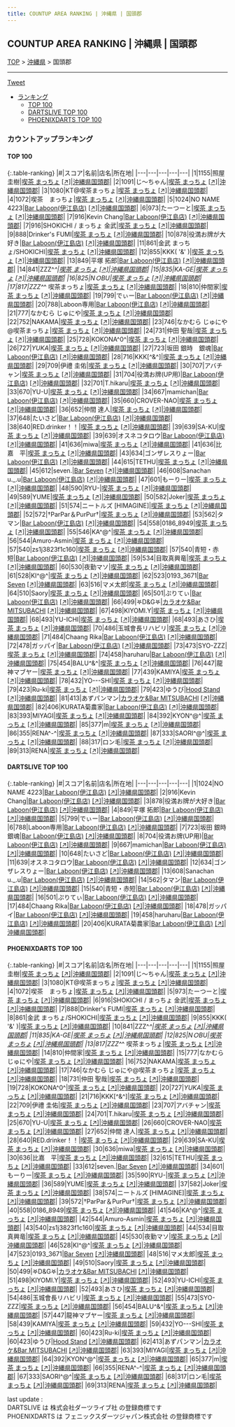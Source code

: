 ```yaml
---
title: COUNTUP AREA RANKING | 沖縄県 | 国頭郡
---
```

## COUNTUP AREA RANKING | 沖縄県 | 国頭郡

[TOP](/darts/rank/) > [沖縄県](/darts/rank/沖縄県/) > 国頭郡

___

<a href="https://twitter.com/share?ref_src=twsrc%5Etfw" data-text="COUNTUP AREA RANKING | 沖縄県国頭郡" class="twitter-share-button" data-hashtags="DARTSLIVE,PHOENIXDARTS,darts,ダーツ" data-show-count="false">Tweet</a>

* [ランキング](#カウントアップランキング)
    * [TOP 100](#top-100)
    * [DARTSLIVE TOP 100](#dartslive-top-100)
    * [PHOENIXDARTS TOP 100](#phoenixdarts-top-100)

### カウントアップランキング

#### TOP 100



{:.table-ranking}
|#|スコア|名前|店名|所在地|
|---|---|---|---|---|
|1|1155|<span class="rank-name-pd">照屋 圭樹</span>|<a href="/darts/rank/shops/43123.html">喫茶 まっちょ</a> <a href="https://vs.phoenixdarts.com/jp/shop/shopDetailInfo/s_43123?s_seq=43123">[↗]</a>|<a href="/darts/rank/沖縄県/国頭郡">沖縄県国頭郡</a>|
|2|1091|<span class="rank-name-pd">じ～ちゃん</span>|<a href="/darts/rank/shops/43123.html">喫茶 まっちょ</a> <a href="https://vs.phoenixdarts.com/jp/shop/shopDetailInfo/s_43123?s_seq=43123">[↗]</a>|<a href="/darts/rank/沖縄県/国頭郡">沖縄県国頭郡</a>|
|3|1080|<span class="rank-name-pd">KT@喫茶まっちょ</span>|<a href="/darts/rank/shops/43123.html">喫茶 まっちょ</a> <a href="https://vs.phoenixdarts.com/jp/shop/shopDetailInfo/s_43123?s_seq=43123">[↗]</a>|<a href="/darts/rank/沖縄県/国頭郡">沖縄県国頭郡</a>|
|4|1072|<span class="rank-name-pd">喫茶　まっちょ</span>|<a href="/darts/rank/shops/43123.html">喫茶 まっちょ</a> <a href="https://vs.phoenixdarts.com/jp/shop/shopDetailInfo/s_43123?s_seq=43123">[↗]</a>|<a href="/darts/rank/沖縄県/国頭郡">沖縄県国頭郡</a>|
|5|1024|<span class="rank-name-dl">NO NAME 4223</span>|<a href="/darts/rank/shops/0cb0af0d862d5e19fec1ae84bb28bd87.html">Bar Laboon(伊江島店)</a> <a href="https://search.dartslive.com/jp/shop/0cb0af0d862d5e19fec1ae84bb28bd87">[↗]</a>|<a href="/darts/rank/沖縄県/国頭郡">沖縄県国頭郡</a>|
|6|973|<span class="rank-name-pd">たーつーと</span>|<a href="/darts/rank/shops/43123.html">喫茶 まっちょ</a> <a href="https://vs.phoenixdarts.com/jp/shop/shopDetailInfo/s_43123?s_seq=43123">[↗]</a>|<a href="/darts/rank/沖縄県/国頭郡">沖縄県国頭郡</a>|
|7|916|<span class="rank-name-dl">Kevin Chang</span>|<a href="/darts/rank/shops/0cb0af0d862d5e19fec1ae84bb28bd87.html">Bar Laboon(伊江島店)</a> <a href="https://search.dartslive.com/jp/shop/0cb0af0d862d5e19fec1ae84bb28bd87">[↗]</a>|<a href="/darts/rank/沖縄県/国頭郡">沖縄県国頭郡</a>|
|7|916|<span class="rank-name-pd">SHOKICHI / まっちょ 金武</span>|<a href="/darts/rank/shops/43123.html">喫茶 まっちょ</a> <a href="https://vs.phoenixdarts.com/jp/shop/shopDetailInfo/s_43123?s_seq=43123">[↗]</a>|<a href="/darts/rank/沖縄県/国頭郡">沖縄県国頭郡</a>|
|9|888|<span class="rank-name-pd">Drinker&#x27;s FUMI</span>|<a href="/darts/rank/shops/43123.html">喫茶 まっちょ</a> <a href="https://vs.phoenixdarts.com/jp/shop/shopDetailInfo/s_43123?s_seq=43123">[↗]</a>|<a href="/darts/rank/沖縄県/国頭郡">沖縄県国頭郡</a>|
|10|878|<span class="rank-name-dl">役満お牌が大好き</span>|<a href="/darts/rank/shops/0cb0af0d862d5e19fec1ae84bb28bd87.html">Bar Laboon(伊江島店)</a> <a href="https://search.dartslive.com/jp/shop/0cb0af0d862d5e19fec1ae84bb28bd87">[↗]</a>|<a href="/darts/rank/沖縄県/国頭郡">沖縄県国頭郡</a>|
|11|861|<span class="rank-name-pd">金武  まっちょ/SHOKICHI</span>|<a href="/darts/rank/shops/43123.html">喫茶 まっちょ</a> <a href="https://vs.phoenixdarts.com/jp/shop/shopDetailInfo/s_43123?s_seq=43123">[↗]</a>|<a href="/darts/rank/沖縄県/国頭郡">沖縄県国頭郡</a>|
|12|855|<span class="rank-name-pd">KKK( &#x27;&amp;&#x27; )</span>|<a href="/darts/rank/shops/43123.html">喫茶 まっちょ</a> <a href="https://vs.phoenixdarts.com/jp/shop/shopDetailInfo/s_43123?s_seq=43123">[↗]</a>|<a href="/darts/rank/沖縄県/国頭郡">沖縄県国頭郡</a>|
|13|849|<span class="rank-name-dl">平塚 拓郎</span>|<a href="/darts/rank/shops/0cb0af0d862d5e19fec1ae84bb28bd87.html">Bar Laboon(伊江島店)</a> <a href="https://search.dartslive.com/jp/shop/0cb0af0d862d5e19fec1ae84bb28bd87">[↗]</a>|<a href="/darts/rank/沖縄県/国頭郡">沖縄県国頭郡</a>|
|14|841|<span class="rank-name-pd">ZZZ^_^</span>|<a href="/darts/rank/shops/43123.html">喫茶 まっちょ</a> <a href="https://vs.phoenixdarts.com/jp/shop/shopDetailInfo/s_43123?s_seq=43123">[↗]</a>|<a href="/darts/rank/沖縄県/国頭郡">沖縄県国頭郡</a>|
|15|835|<span class="rank-name-pd">KA-GE</span>|<a href="/darts/rank/shops/43123.html">喫茶 まっちょ</a> <a href="https://vs.phoenixdarts.com/jp/shop/shopDetailInfo/s_43123?s_seq=43123">[↗]</a>|<a href="/darts/rank/沖縄県/国頭郡">沖縄県国頭郡</a>|
|16|825|<span class="rank-name-pd">NＯBU</span>|<a href="/darts/rank/shops/43123.html">喫茶 まっちょ</a> <a href="https://vs.phoenixdarts.com/jp/shop/shopDetailInfo/s_43123?s_seq=43123">[↗]</a>|<a href="/darts/rank/沖縄県/国頭郡">沖縄県国頭郡</a>|
|17|817|<span class="rank-name-pd">ZZZ^_^ 喫茶まっちょ</span>|<a href="/darts/rank/shops/43123.html">喫茶 まっちょ</a> <a href="https://vs.phoenixdarts.com/jp/shop/shopDetailInfo/s_43123?s_seq=43123">[↗]</a>|<a href="/darts/rank/沖縄県/国頭郡">沖縄県国頭郡</a>|
|18|810|<span class="rank-name-pd">仲間家</span>|<a href="/darts/rank/shops/43123.html">喫茶 まっちょ</a> <a href="https://vs.phoenixdarts.com/jp/shop/shopDetailInfo/s_43123?s_seq=43123">[↗]</a>|<a href="/darts/rank/沖縄県/国頭郡">沖縄県国頭郡</a>|
|19|799|<span class="rank-name-dl">でぃー</span>|<a href="/darts/rank/shops/0cb0af0d862d5e19fec1ae84bb28bd87.html">Bar Laboon(伊江島店)</a> <a href="https://search.dartslive.com/jp/shop/0cb0af0d862d5e19fec1ae84bb28bd87">[↗]</a>|<a href="/darts/rank/沖縄県/国頭郡">沖縄県国頭郡</a>|
|20|788|<span class="rank-name-dl">Laboon専用</span>|<a href="/darts/rank/shops/0cb0af0d862d5e19fec1ae84bb28bd87.html">Bar Laboon(伊江島店)</a> <a href="https://search.dartslive.com/jp/shop/0cb0af0d862d5e19fec1ae84bb28bd87">[↗]</a>|<a href="/darts/rank/沖縄県/国頭郡">沖縄県国頭郡</a>|
|21|777|<span class="rank-name-pd">なかむら じゅにや</span>|<a href="/darts/rank/shops/43123.html">喫茶 まっちょ</a> <a href="https://vs.phoenixdarts.com/jp/shop/shopDetailInfo/s_43123?s_seq=43123">[↗]</a>|<a href="/darts/rank/沖縄県/国頭郡">沖縄県国頭郡</a>|
|22|752|<span class="rank-name-pd">NAKAMA</span>|<a href="/darts/rank/shops/43123.html">喫茶 まっちょ</a> <a href="https://vs.phoenixdarts.com/jp/shop/shopDetailInfo/s_43123?s_seq=43123">[↗]</a>|<a href="/darts/rank/沖縄県/国頭郡">沖縄県国頭郡</a>|
|23|746|<span class="rank-name-pd">なかむら じゅにや@喫茶まっちょ</span>|<a href="/darts/rank/shops/43123.html">喫茶 まっちょ</a> <a href="https://vs.phoenixdarts.com/jp/shop/shopDetailInfo/s_43123?s_seq=43123">[↗]</a>|<a href="/darts/rank/沖縄県/国頭郡">沖縄県国頭郡</a>|
|24|731|<span class="rank-name-pd">仲田 聖哉</span>|<a href="/darts/rank/shops/43123.html">喫茶 まっちょ</a> <a href="https://vs.phoenixdarts.com/jp/shop/shopDetailInfo/s_43123?s_seq=43123">[↗]</a>|<a href="/darts/rank/沖縄県/国頭郡">沖縄県国頭郡</a>|
|25|728|<span class="rank-name-pd">KOKONA^0^</span>|<a href="/darts/rank/shops/43123.html">喫茶 まっちょ</a> <a href="https://vs.phoenixdarts.com/jp/shop/shopDetailInfo/s_43123?s_seq=43123">[↗]</a>|<a href="/darts/rank/沖縄県/国頭郡">沖縄県国頭郡</a>|
|26|727|<span class="rank-name-pd">*YUKA*</span>|<a href="/darts/rank/shops/43123.html">喫茶 まっちょ</a> <a href="https://vs.phoenixdarts.com/jp/shop/shopDetailInfo/s_43123?s_seq=43123">[↗]</a>|<a href="/darts/rank/沖縄県/国頭郡">沖縄県国頭郡</a>|
|27|723|<span class="rank-name-dl">坂田 銀時　銀魂</span>|<a href="/darts/rank/shops/0cb0af0d862d5e19fec1ae84bb28bd87.html">Bar Laboon(伊江島店)</a> <a href="https://search.dartslive.com/jp/shop/0cb0af0d862d5e19fec1ae84bb28bd87">[↗]</a>|<a href="/darts/rank/沖縄県/国頭郡">沖縄県国頭郡</a>|
|28|716|<span class="rank-name-pd">KKK[^&amp;^]</span>|<a href="/darts/rank/shops/43123.html">喫茶 まっちょ</a> <a href="https://vs.phoenixdarts.com/jp/shop/shopDetailInfo/s_43123?s_seq=43123">[↗]</a>|<a href="/darts/rank/沖縄県/国頭郡">沖縄県国頭郡</a>|
|29|709|<span class="rank-name-pd">伊禮 圭佑</span>|<a href="/darts/rank/shops/43123.html">喫茶 まっちょ</a> <a href="https://vs.phoenixdarts.com/jp/shop/shopDetailInfo/s_43123?s_seq=43123">[↗]</a>|<a href="/darts/rank/沖縄県/国頭郡">沖縄県国頭郡</a>|
|30|707|<span class="rank-name-pd">アバチャン</span>|<a href="/darts/rank/shops/43123.html">喫茶 まっちょ</a> <a href="https://vs.phoenixdarts.com/jp/shop/shopDetailInfo/s_43123?s_seq=43123">[↗]</a>|<a href="/darts/rank/沖縄県/国頭郡">沖縄県国頭郡</a>|
|31|704|<span class="rank-name-dl">役満お牌(UP用)</span>|<a href="/darts/rank/shops/0cb0af0d862d5e19fec1ae84bb28bd87.html">Bar Laboon(伊江島店)</a> <a href="https://search.dartslive.com/jp/shop/0cb0af0d862d5e19fec1ae84bb28bd87">[↗]</a>|<a href="/darts/rank/沖縄県/国頭郡">沖縄県国頭郡</a>|
|32|701|<span class="rank-name-pd">T.hikaru</span>|<a href="/darts/rank/shops/43123.html">喫茶 まっちょ</a> <a href="https://vs.phoenixdarts.com/jp/shop/shopDetailInfo/s_43123?s_seq=43123">[↗]</a>|<a href="/darts/rank/沖縄県/国頭郡">沖縄県国頭郡</a>|
|33|670|<span class="rank-name-pd">YU-U</span>|<a href="/darts/rank/shops/43123.html">喫茶 まっちょ</a> <a href="https://vs.phoenixdarts.com/jp/shop/shopDetailInfo/s_43123?s_seq=43123">[↗]</a>|<a href="/darts/rank/沖縄県/国頭郡">沖縄県国頭郡</a>|
|34|667|<span class="rank-name-dl">mamichan</span>|<a href="/darts/rank/shops/0cb0af0d862d5e19fec1ae84bb28bd87.html">Bar Laboon(伊江島店)</a> <a href="https://search.dartslive.com/jp/shop/0cb0af0d862d5e19fec1ae84bb28bd87">[↗]</a>|<a href="/darts/rank/沖縄県/国頭郡">沖縄県国頭郡</a>|
|35|660|<span class="rank-name-pd">CROVER-NAO</span>|<a href="/darts/rank/shops/43123.html">喫茶 まっちょ</a> <a href="https://vs.phoenixdarts.com/jp/shop/shopDetailInfo/s_43123?s_seq=43123">[↗]</a>|<a href="/darts/rank/沖縄県/国頭郡">沖縄県国頭郡</a>|
|36|652|<span class="rank-name-pd">仲間 達人</span>|<a href="/darts/rank/shops/43123.html">喫茶 まっちょ</a> <a href="https://vs.phoenixdarts.com/jp/shop/shopDetailInfo/s_43123?s_seq=43123">[↗]</a>|<a href="/darts/rank/沖縄県/国頭郡">沖縄県国頭郡</a>|
|37|648|<span class="rank-name-dl">たいさど</span>|<a href="/darts/rank/shops/0cb0af0d862d5e19fec1ae84bb28bd87.html">Bar Laboon(伊江島店)</a> <a href="https://search.dartslive.com/jp/shop/0cb0af0d862d5e19fec1ae84bb28bd87">[↗]</a>|<a href="/darts/rank/沖縄県/国頭郡">沖縄県国頭郡</a>|
|38|640|<span class="rank-name-pd">RED.drinker！！</span>|<a href="/darts/rank/shops/43123.html">喫茶 まっちょ</a> <a href="https://vs.phoenixdarts.com/jp/shop/shopDetailInfo/s_43123?s_seq=43123">[↗]</a>|<a href="/darts/rank/沖縄県/国頭郡">沖縄県国頭郡</a>|
|39|639|<span class="rank-name-pd">SA-KU</span>|<a href="/darts/rank/shops/43123.html">喫茶 まっちょ</a> <a href="https://vs.phoenixdarts.com/jp/shop/shopDetailInfo/s_43123?s_seq=43123">[↗]</a>|<a href="/darts/rank/沖縄県/国頭郡">沖縄県国頭郡</a>|
|39|639|<span class="rank-name-dl">オスネコタロウ</span>|<a href="/darts/rank/shops/0cb0af0d862d5e19fec1ae84bb28bd87.html">Bar Laboon(伊江島店)</a> <a href="https://search.dartslive.com/jp/shop/0cb0af0d862d5e19fec1ae84bb28bd87">[↗]</a>|<a href="/darts/rank/沖縄県/国頭郡">沖縄県国頭郡</a>|
|41|636|<span class="rank-name-pd">miwa</span>|<a href="/darts/rank/shops/43123.html">喫茶 まっちょ</a> <a href="https://vs.phoenixdarts.com/jp/shop/shopDetailInfo/s_43123?s_seq=43123">[↗]</a>|<a href="/darts/rank/沖縄県/国頭郡">沖縄県国頭郡</a>|
|41|636|<span class="rank-name-pd">比嘉　平</span>|<a href="/darts/rank/shops/43123.html">喫茶 まっちょ</a> <a href="https://vs.phoenixdarts.com/jp/shop/shopDetailInfo/s_43123?s_seq=43123">[↗]</a>|<a href="/darts/rank/沖縄県/国頭郡">沖縄県国頭郡</a>|
|43|634|<span class="rank-name-dl">ゴンザレスりょー</span>|<a href="/darts/rank/shops/0cb0af0d862d5e19fec1ae84bb28bd87.html">Bar Laboon(伊江島店)</a> <a href="https://search.dartslive.com/jp/shop/0cb0af0d862d5e19fec1ae84bb28bd87">[↗]</a>|<a href="/darts/rank/沖縄県/国頭郡">沖縄県国頭郡</a>|
|44|615|<span class="rank-name-pd">TETHU</span>|<a href="/darts/rank/shops/43123.html">喫茶 まっちょ</a> <a href="https://vs.phoenixdarts.com/jp/shop/shopDetailInfo/s_43123?s_seq=43123">[↗]</a>|<a href="/darts/rank/沖縄県/国頭郡">沖縄県国頭郡</a>|
|45|612|<span class="rank-name-pd">seven.</span>|<a href="/darts/rank/shops/87096.html">Bar Seven</a> <a href="https://vs.phoenixdarts.com/jp/shop/shopDetailInfo/s_87096?s_seq=87096">[↗]</a>|<a href="/darts/rank/沖縄県/国頭郡">沖縄県国頭郡</a>|
|46|608|<span class="rank-name-dl">Sanachan u._.u</span>|<a href="/darts/rank/shops/0cb0af0d862d5e19fec1ae84bb28bd87.html">Bar Laboon(伊江島店)</a> <a href="https://search.dartslive.com/jp/shop/0cb0af0d862d5e19fec1ae84bb28bd87">[↗]</a>|<a href="/darts/rank/沖縄県/国頭郡">沖縄県国頭郡</a>|
|47|601|<span class="rank-name-pd">もーりー</span>|<a href="/darts/rank/shops/43123.html">喫茶 まっちょ</a> <a href="https://vs.phoenixdarts.com/jp/shop/shopDetailInfo/s_43123?s_seq=43123">[↗]</a>|<a href="/darts/rank/沖縄県/国頭郡">沖縄県国頭郡</a>|
|48|590|<span class="rank-name-pd">RYU-</span>|<a href="/darts/rank/shops/43123.html">喫茶 まっちょ</a> <a href="https://vs.phoenixdarts.com/jp/shop/shopDetailInfo/s_43123?s_seq=43123">[↗]</a>|<a href="/darts/rank/沖縄県/国頭郡">沖縄県国頭郡</a>|
|49|589|<span class="rank-name-pd">YUME</span>|<a href="/darts/rank/shops/43123.html">喫茶 まっちょ</a> <a href="https://vs.phoenixdarts.com/jp/shop/shopDetailInfo/s_43123?s_seq=43123">[↗]</a>|<a href="/darts/rank/沖縄県/国頭郡">沖縄県国頭郡</a>|
|50|582|<span class="rank-name-pd">Joker</span>|<a href="/darts/rank/shops/43123.html">喫茶 まっちょ</a> <a href="https://vs.phoenixdarts.com/jp/shop/shopDetailInfo/s_43123?s_seq=43123">[↗]</a>|<a href="/darts/rank/沖縄県/国頭郡">沖縄県国頭郡</a>|
|51|574|<span class="rank-name-pd">ニートルズ [HIMAGINE]</span>|<a href="/darts/rank/shops/43123.html">喫茶 まっちょ</a> <a href="https://vs.phoenixdarts.com/jp/shop/shopDetailInfo/s_43123?s_seq=43123">[↗]</a>|<a href="/darts/rank/沖縄県/国頭郡">沖縄県国頭郡</a>|
|52|572|<span class="rank-name-pd">†ParPar＆PurPur†</span>|<a href="/darts/rank/shops/43123.html">喫茶 まっちょ</a> <a href="https://vs.phoenixdarts.com/jp/shop/shopDetailInfo/s_43123?s_seq=43123">[↗]</a>|<a href="/darts/rank/沖縄県/国頭郡">沖縄県国頭郡</a>|
|53|562|<span class="rank-name-dl">タマン</span>|<a href="/darts/rank/shops/0cb0af0d862d5e19fec1ae84bb28bd87.html">Bar Laboon(伊江島店)</a> <a href="https://search.dartslive.com/jp/shop/0cb0af0d862d5e19fec1ae84bb28bd87">[↗]</a>|<a href="/darts/rank/沖縄県/国頭郡">沖縄県国頭郡</a>|
|54|558|<span class="rank-name-pd">0186_8949</span>|<a href="/darts/rank/shops/43123.html">喫茶 まっちょ</a> <a href="https://vs.phoenixdarts.com/jp/shop/shopDetailInfo/s_43123?s_seq=43123">[↗]</a>|<a href="/darts/rank/沖縄県/国頭郡">沖縄県国頭郡</a>|
|55|546|<span class="rank-name-pd">KA^@^</span>|<a href="/darts/rank/shops/43123.html">喫茶 まっちょ</a> <a href="https://vs.phoenixdarts.com/jp/shop/shopDetailInfo/s_43123?s_seq=43123">[↗]</a>|<a href="/darts/rank/沖縄県/国頭郡">沖縄県国頭郡</a>|
|56|544|<span class="rank-name-pd">Amuro-Asmin</span>|<a href="/darts/rank/shops/43123.html">喫茶 まっちょ</a> <a href="https://vs.phoenixdarts.com/jp/shop/shopDetailInfo/s_43123?s_seq=43123">[↗]</a>|<a href="/darts/rank/沖縄県/国頭郡">沖縄県国頭郡</a>|
|57|540|<span class="rank-name-pd">zs1j3823f1c160</span>|<a href="/darts/rank/shops/43123.html">喫茶 まっちょ</a> <a href="https://vs.phoenixdarts.com/jp/shop/shopDetailInfo/s_43123?s_seq=43123">[↗]</a>|<a href="/darts/rank/沖縄県/国頭郡">沖縄県国頭郡</a>|
|57|540|<span class="rank-name-dl">青短・赤短</span>|<a href="/darts/rank/shops/0cb0af0d862d5e19fec1ae84bb28bd87.html">Bar Laboon(伊江島店)</a> <a href="https://search.dartslive.com/jp/shop/0cb0af0d862d5e19fec1ae84bb28bd87">[↗]</a>|<a href="/darts/rank/沖縄県/国頭郡">沖縄県国頭郡</a>|
|59|534|<span class="rank-name-pd">目取真興竜</span>|<a href="/darts/rank/shops/43123.html">喫茶 まっちょ</a> <a href="https://vs.phoenixdarts.com/jp/shop/shopDetailInfo/s_43123?s_seq=43123">[↗]</a>|<a href="/darts/rank/沖縄県/国頭郡">沖縄県国頭郡</a>|
|60|530|<span class="rank-name-pd">夜勤マソ</span>|<a href="/darts/rank/shops/43123.html">喫茶 まっちょ</a> <a href="https://vs.phoenixdarts.com/jp/shop/shopDetailInfo/s_43123?s_seq=43123">[↗]</a>|<a href="/darts/rank/沖縄県/国頭郡">沖縄県国頭郡</a>|
|61|528|<span class="rank-name-pd">KI^@^</span>|<a href="/darts/rank/shops/43123.html">喫茶 まっちょ</a> <a href="https://vs.phoenixdarts.com/jp/shop/shopDetailInfo/s_43123?s_seq=43123">[↗]</a>|<a href="/darts/rank/沖縄県/国頭郡">沖縄県国頭郡</a>|
|62|523|<span class="rank-name-pd">0193_3671</span>|<a href="/darts/rank/shops/87096.html">Bar Seven</a> <a href="https://vs.phoenixdarts.com/jp/shop/shopDetailInfo/s_87096?s_seq=87096">[↗]</a>|<a href="/darts/rank/沖縄県/国頭郡">沖縄県国頭郡</a>|
|63|516|<span class="rank-name-pd">マメ太郎</span>|<a href="/darts/rank/shops/43123.html">喫茶 まっちょ</a> <a href="https://vs.phoenixdarts.com/jp/shop/shopDetailInfo/s_43123?s_seq=43123">[↗]</a>|<a href="/darts/rank/沖縄県/国頭郡">沖縄県国頭郡</a>|
|64|510|<span class="rank-name-pd">Saory</span>|<a href="/darts/rank/shops/43123.html">喫茶 まっちょ</a> <a href="https://vs.phoenixdarts.com/jp/shop/shopDetailInfo/s_43123?s_seq=43123">[↗]</a>|<a href="/darts/rank/沖縄県/国頭郡">沖縄県国頭郡</a>|
|65|501|<span class="rank-name-dl">ぷりてぃ</span>|<a href="/darts/rank/shops/0cb0af0d862d5e19fec1ae84bb28bd87.html">Bar Laboon(伊江島店)</a> <a href="https://search.dartslive.com/jp/shop/0cb0af0d862d5e19fec1ae84bb28bd87">[↗]</a>|<a href="/darts/rank/沖縄県/国頭郡">沖縄県国頭郡</a>|
|66|499|<span class="rank-name-pd">‎𖤐D&amp;G‎𖤐</span>|<a href="/darts/rank/shops/87502.html">カラオケ&Bar MITSUBACHI</a> <a href="https://vs.phoenixdarts.com/jp/shop/shopDetailInfo/s_87502?s_seq=87502">[↗]</a>|<a href="/darts/rank/沖縄県/国頭郡">沖縄県国頭郡</a>|
|67|498|<span class="rank-name-pd">KIYOMI.Y</span>|<a href="/darts/rank/shops/43123.html">喫茶 まっちょ</a> <a href="https://vs.phoenixdarts.com/jp/shop/shopDetailInfo/s_43123?s_seq=43123">[↗]</a>|<a href="/darts/rank/沖縄県/国頭郡">沖縄県国頭郡</a>|
|68|493|<span class="rank-name-pd">YU-ICHI</span>|<a href="/darts/rank/shops/43123.html">喫茶 まっちょ</a> <a href="https://vs.phoenixdarts.com/jp/shop/shopDetailInfo/s_43123?s_seq=43123">[↗]</a>|<a href="/darts/rank/沖縄県/国頭郡">沖縄県国頭郡</a>|
|68|493|<span class="rank-name-pd">あさひ</span>|<a href="/darts/rank/shops/43123.html">喫茶 まっちょ</a> <a href="https://vs.phoenixdarts.com/jp/shop/shopDetailInfo/s_43123?s_seq=43123">[↗]</a>|<a href="/darts/rank/沖縄県/国頭郡">沖縄県国頭郡</a>|
|70|486|<span class="rank-name-pd">玉城會長リハビリ</span>|<a href="/darts/rank/shops/43123.html">喫茶 まっちょ</a> <a href="https://vs.phoenixdarts.com/jp/shop/shopDetailInfo/s_43123?s_seq=43123">[↗]</a>|<a href="/darts/rank/沖縄県/国頭郡">沖縄県国頭郡</a>|
|71|484|<span class="rank-name-dl">Chaang Rika</span>|<a href="/darts/rank/shops/0cb0af0d862d5e19fec1ae84bb28bd87.html">Bar Laboon(伊江島店)</a> <a href="https://search.dartslive.com/jp/shop/0cb0af0d862d5e19fec1ae84bb28bd87">[↗]</a>|<a href="/darts/rank/沖縄県/国頭郡">沖縄県国頭郡</a>|
|72|478|<span class="rank-name-dl">ガッパイ</span>|<a href="/darts/rank/shops/0cb0af0d862d5e19fec1ae84bb28bd87.html">Bar Laboon(伊江島店)</a> <a href="https://search.dartslive.com/jp/shop/0cb0af0d862d5e19fec1ae84bb28bd87">[↗]</a>|<a href="/darts/rank/沖縄県/国頭郡">沖縄県国頭郡</a>|
|73|473|<span class="rank-name-pd">SYO-ZZZ</span>|<a href="/darts/rank/shops/43123.html">喫茶 まっちょ</a> <a href="https://vs.phoenixdarts.com/jp/shop/shopDetailInfo/s_43123?s_seq=43123">[↗]</a>|<a href="/darts/rank/沖縄県/国頭郡">沖縄県国頭郡</a>|
|74|458|<span class="rank-name-dl">haruharu</span>|<a href="/darts/rank/shops/0cb0af0d862d5e19fec1ae84bb28bd87.html">Bar Laboon(伊江島店)</a> <a href="https://search.dartslive.com/jp/shop/0cb0af0d862d5e19fec1ae84bb28bd87">[↗]</a>|<a href="/darts/rank/沖縄県/国頭郡">沖縄県国頭郡</a>|
|75|454|<span class="rank-name-pd">BALU^&amp;^</span>|<a href="/darts/rank/shops/43123.html">喫茶 まっちょ</a> <a href="https://vs.phoenixdarts.com/jp/shop/shopDetailInfo/s_43123?s_seq=43123">[↗]</a>|<a href="/darts/rank/沖縄県/国頭郡">沖縄県国頭郡</a>|
|76|447|<span class="rank-name-pd">龍神マブヤー</span>|<a href="/darts/rank/shops/43123.html">喫茶 まっちょ</a> <a href="https://vs.phoenixdarts.com/jp/shop/shopDetailInfo/s_43123?s_seq=43123">[↗]</a>|<a href="/darts/rank/沖縄県/国頭郡">沖縄県国頭郡</a>|
|77|439|<span class="rank-name-pd">KAMIYA</span>|<a href="/darts/rank/shops/43123.html">喫茶 まっちょ</a> <a href="https://vs.phoenixdarts.com/jp/shop/shopDetailInfo/s_43123?s_seq=43123">[↗]</a>|<a href="/darts/rank/沖縄県/国頭郡">沖縄県国頭郡</a>|
|78|432|<span class="rank-name-pd">YO---SHI</span>|<a href="/darts/rank/shops/43123.html">喫茶 まっちょ</a> <a href="https://vs.phoenixdarts.com/jp/shop/shopDetailInfo/s_43123?s_seq=43123">[↗]</a>|<a href="/darts/rank/沖縄県/国頭郡">沖縄県国頭郡</a>|
|79|423|<span class="rank-name-pd">Ru-ki</span>|<a href="/darts/rank/shops/43123.html">喫茶 まっちょ</a> <a href="https://vs.phoenixdarts.com/jp/shop/shopDetailInfo/s_43123?s_seq=43123">[↗]</a>|<a href="/darts/rank/沖縄県/国頭郡">沖縄県国頭郡</a>|
|79|423|<span class="rank-name-pd">ゆうび</span>|<a href="/darts/rank/shops/89942.html">Hood Stand</a> <a href="https://vs.phoenixdarts.com/jp/shop/shopDetailInfo/s_89942?s_seq=89942">[↗]</a>|<a href="/darts/rank/沖縄県/国頭郡">沖縄県国頭郡</a>|
|81|413|<span class="rank-name-pd">あずパンマン</span>|<a href="/darts/rank/shops/87502.html">カラオケ&Bar MITSUBACHI</a> <a href="https://vs.phoenixdarts.com/jp/shop/shopDetailInfo/s_87502?s_seq=87502">[↗]</a>|<a href="/darts/rank/沖縄県/国頭郡">沖縄県国頭郡</a>|
|82|406|<span class="rank-name-dl">KURATA菊農家</span>|<a href="/darts/rank/shops/0cb0af0d862d5e19fec1ae84bb28bd87.html">Bar Laboon(伊江島店)</a> <a href="https://search.dartslive.com/jp/shop/0cb0af0d862d5e19fec1ae84bb28bd87">[↗]</a>|<a href="/darts/rank/沖縄県/国頭郡">沖縄県国頭郡</a>|
|83|393|<span class="rank-name-pd">MIYAGI</span>|<a href="/darts/rank/shops/43123.html">喫茶 まっちょ</a> <a href="https://vs.phoenixdarts.com/jp/shop/shopDetailInfo/s_43123?s_seq=43123">[↗]</a>|<a href="/darts/rank/沖縄県/国頭郡">沖縄県国頭郡</a>|
|84|392|<span class="rank-name-pd">KYON^@^</span>|<a href="/darts/rank/shops/43123.html">喫茶 まっちょ</a> <a href="https://vs.phoenixdarts.com/jp/shop/shopDetailInfo/s_43123?s_seq=43123">[↗]</a>|<a href="/darts/rank/沖縄県/国頭郡">沖縄県国頭郡</a>|
|85|377|<span class="rank-name-pd">m</span>|<a href="/darts/rank/shops/43123.html">喫茶 まっちょ</a> <a href="https://vs.phoenixdarts.com/jp/shop/shopDetailInfo/s_43123?s_seq=43123">[↗]</a>|<a href="/darts/rank/沖縄県/国頭郡">沖縄県国頭郡</a>|
|86|355|<span class="rank-name-pd">RENA^-^</span>|<a href="/darts/rank/shops/43123.html">喫茶 まっちょ</a> <a href="https://vs.phoenixdarts.com/jp/shop/shopDetailInfo/s_43123?s_seq=43123">[↗]</a>|<a href="/darts/rank/沖縄県/国頭郡">沖縄県国頭郡</a>|
|87|333|<span class="rank-name-pd">SAORI^@^</span>|<a href="/darts/rank/shops/43123.html">喫茶 まっちょ</a> <a href="https://vs.phoenixdarts.com/jp/shop/shopDetailInfo/s_43123?s_seq=43123">[↗]</a>|<a href="/darts/rank/沖縄県/国頭郡">沖縄県国頭郡</a>|
|88|317|<span class="rank-name-pd">ロン毛</span>|<a href="/darts/rank/shops/43123.html">喫茶 まっちょ</a> <a href="https://vs.phoenixdarts.com/jp/shop/shopDetailInfo/s_43123?s_seq=43123">[↗]</a>|<a href="/darts/rank/沖縄県/国頭郡">沖縄県国頭郡</a>|
|89|313|<span class="rank-name-pd">RENA</span>|<a href="/darts/rank/shops/43123.html">喫茶 まっちょ</a> <a href="https://vs.phoenixdarts.com/jp/shop/shopDetailInfo/s_43123?s_seq=43123">[↗]</a>|<a href="/darts/rank/沖縄県/国頭郡">沖縄県国頭郡</a>|


#### DARTSLIVE TOP 100



{:.table-ranking}
|#|スコア|名前|店名|所在地|
|---|---|---|---|---|
|1|1024|<span class="rank-name-dl">NO NAME 4223</span>|<a href="/darts/rank/shops/0cb0af0d862d5e19fec1ae84bb28bd87.html">Bar Laboon(伊江島店)</a> <a href="https://search.dartslive.com/jp/shop/0cb0af0d862d5e19fec1ae84bb28bd87">[↗]</a>|<a href="/darts/rank/沖縄県/国頭郡">沖縄県国頭郡</a>|
|2|916|<span class="rank-name-dl">Kevin Chang</span>|<a href="/darts/rank/shops/0cb0af0d862d5e19fec1ae84bb28bd87.html">Bar Laboon(伊江島店)</a> <a href="https://search.dartslive.com/jp/shop/0cb0af0d862d5e19fec1ae84bb28bd87">[↗]</a>|<a href="/darts/rank/沖縄県/国頭郡">沖縄県国頭郡</a>|
|3|878|<span class="rank-name-dl">役満お牌が大好き</span>|<a href="/darts/rank/shops/0cb0af0d862d5e19fec1ae84bb28bd87.html">Bar Laboon(伊江島店)</a> <a href="https://search.dartslive.com/jp/shop/0cb0af0d862d5e19fec1ae84bb28bd87">[↗]</a>|<a href="/darts/rank/沖縄県/国頭郡">沖縄県国頭郡</a>|
|4|849|<span class="rank-name-dl">平塚 拓郎</span>|<a href="/darts/rank/shops/0cb0af0d862d5e19fec1ae84bb28bd87.html">Bar Laboon(伊江島店)</a> <a href="https://search.dartslive.com/jp/shop/0cb0af0d862d5e19fec1ae84bb28bd87">[↗]</a>|<a href="/darts/rank/沖縄県/国頭郡">沖縄県国頭郡</a>|
|5|799|<span class="rank-name-dl">でぃー</span>|<a href="/darts/rank/shops/0cb0af0d862d5e19fec1ae84bb28bd87.html">Bar Laboon(伊江島店)</a> <a href="https://search.dartslive.com/jp/shop/0cb0af0d862d5e19fec1ae84bb28bd87">[↗]</a>|<a href="/darts/rank/沖縄県/国頭郡">沖縄県国頭郡</a>|
|6|788|<span class="rank-name-dl">Laboon専用</span>|<a href="/darts/rank/shops/0cb0af0d862d5e19fec1ae84bb28bd87.html">Bar Laboon(伊江島店)</a> <a href="https://search.dartslive.com/jp/shop/0cb0af0d862d5e19fec1ae84bb28bd87">[↗]</a>|<a href="/darts/rank/沖縄県/国頭郡">沖縄県国頭郡</a>|
|7|723|<span class="rank-name-dl">坂田 銀時　銀魂</span>|<a href="/darts/rank/shops/0cb0af0d862d5e19fec1ae84bb28bd87.html">Bar Laboon(伊江島店)</a> <a href="https://search.dartslive.com/jp/shop/0cb0af0d862d5e19fec1ae84bb28bd87">[↗]</a>|<a href="/darts/rank/沖縄県/国頭郡">沖縄県国頭郡</a>|
|8|704|<span class="rank-name-dl">役満お牌(UP用)</span>|<a href="/darts/rank/shops/0cb0af0d862d5e19fec1ae84bb28bd87.html">Bar Laboon(伊江島店)</a> <a href="https://search.dartslive.com/jp/shop/0cb0af0d862d5e19fec1ae84bb28bd87">[↗]</a>|<a href="/darts/rank/沖縄県/国頭郡">沖縄県国頭郡</a>|
|9|667|<span class="rank-name-dl">mamichan</span>|<a href="/darts/rank/shops/0cb0af0d862d5e19fec1ae84bb28bd87.html">Bar Laboon(伊江島店)</a> <a href="https://search.dartslive.com/jp/shop/0cb0af0d862d5e19fec1ae84bb28bd87">[↗]</a>|<a href="/darts/rank/沖縄県/国頭郡">沖縄県国頭郡</a>|
|10|648|<span class="rank-name-dl">たいさど</span>|<a href="/darts/rank/shops/0cb0af0d862d5e19fec1ae84bb28bd87.html">Bar Laboon(伊江島店)</a> <a href="https://search.dartslive.com/jp/shop/0cb0af0d862d5e19fec1ae84bb28bd87">[↗]</a>|<a href="/darts/rank/沖縄県/国頭郡">沖縄県国頭郡</a>|
|11|639|<span class="rank-name-dl">オスネコタロウ</span>|<a href="/darts/rank/shops/0cb0af0d862d5e19fec1ae84bb28bd87.html">Bar Laboon(伊江島店)</a> <a href="https://search.dartslive.com/jp/shop/0cb0af0d862d5e19fec1ae84bb28bd87">[↗]</a>|<a href="/darts/rank/沖縄県/国頭郡">沖縄県国頭郡</a>|
|12|634|<span class="rank-name-dl">ゴンザレスりょー</span>|<a href="/darts/rank/shops/0cb0af0d862d5e19fec1ae84bb28bd87.html">Bar Laboon(伊江島店)</a> <a href="https://search.dartslive.com/jp/shop/0cb0af0d862d5e19fec1ae84bb28bd87">[↗]</a>|<a href="/darts/rank/沖縄県/国頭郡">沖縄県国頭郡</a>|
|13|608|<span class="rank-name-dl">Sanachan u._.u</span>|<a href="/darts/rank/shops/0cb0af0d862d5e19fec1ae84bb28bd87.html">Bar Laboon(伊江島店)</a> <a href="https://search.dartslive.com/jp/shop/0cb0af0d862d5e19fec1ae84bb28bd87">[↗]</a>|<a href="/darts/rank/沖縄県/国頭郡">沖縄県国頭郡</a>|
|14|562|<span class="rank-name-dl">タマン</span>|<a href="/darts/rank/shops/0cb0af0d862d5e19fec1ae84bb28bd87.html">Bar Laboon(伊江島店)</a> <a href="https://search.dartslive.com/jp/shop/0cb0af0d862d5e19fec1ae84bb28bd87">[↗]</a>|<a href="/darts/rank/沖縄県/国頭郡">沖縄県国頭郡</a>|
|15|540|<span class="rank-name-dl">青短・赤短</span>|<a href="/darts/rank/shops/0cb0af0d862d5e19fec1ae84bb28bd87.html">Bar Laboon(伊江島店)</a> <a href="https://search.dartslive.com/jp/shop/0cb0af0d862d5e19fec1ae84bb28bd87">[↗]</a>|<a href="/darts/rank/沖縄県/国頭郡">沖縄県国頭郡</a>|
|16|501|<span class="rank-name-dl">ぷりてぃ</span>|<a href="/darts/rank/shops/0cb0af0d862d5e19fec1ae84bb28bd87.html">Bar Laboon(伊江島店)</a> <a href="https://search.dartslive.com/jp/shop/0cb0af0d862d5e19fec1ae84bb28bd87">[↗]</a>|<a href="/darts/rank/沖縄県/国頭郡">沖縄県国頭郡</a>|
|17|484|<span class="rank-name-dl">Chaang Rika</span>|<a href="/darts/rank/shops/0cb0af0d862d5e19fec1ae84bb28bd87.html">Bar Laboon(伊江島店)</a> <a href="https://search.dartslive.com/jp/shop/0cb0af0d862d5e19fec1ae84bb28bd87">[↗]</a>|<a href="/darts/rank/沖縄県/国頭郡">沖縄県国頭郡</a>|
|18|478|<span class="rank-name-dl">ガッパイ</span>|<a href="/darts/rank/shops/0cb0af0d862d5e19fec1ae84bb28bd87.html">Bar Laboon(伊江島店)</a> <a href="https://search.dartslive.com/jp/shop/0cb0af0d862d5e19fec1ae84bb28bd87">[↗]</a>|<a href="/darts/rank/沖縄県/国頭郡">沖縄県国頭郡</a>|
|19|458|<span class="rank-name-dl">haruharu</span>|<a href="/darts/rank/shops/0cb0af0d862d5e19fec1ae84bb28bd87.html">Bar Laboon(伊江島店)</a> <a href="https://search.dartslive.com/jp/shop/0cb0af0d862d5e19fec1ae84bb28bd87">[↗]</a>|<a href="/darts/rank/沖縄県/国頭郡">沖縄県国頭郡</a>|
|20|406|<span class="rank-name-dl">KURATA菊農家</span>|<a href="/darts/rank/shops/0cb0af0d862d5e19fec1ae84bb28bd87.html">Bar Laboon(伊江島店)</a> <a href="https://search.dartslive.com/jp/shop/0cb0af0d862d5e19fec1ae84bb28bd87">[↗]</a>|<a href="/darts/rank/沖縄県/国頭郡">沖縄県国頭郡</a>|


#### PHOENIXDARTS TOP 100



{:.table-ranking}
|#|スコア|名前|店名|所在地|
|---|---|---|---|---|
|1|1155|<span class="rank-name-pd">照屋 圭樹</span>|<a href="/darts/rank/shops/43123.html">喫茶 まっちょ</a> <a href="https://vs.phoenixdarts.com/jp/shop/shopDetailInfo/s_43123?s_seq=43123">[↗]</a>|<a href="/darts/rank/沖縄県/国頭郡">沖縄県国頭郡</a>|
|2|1091|<span class="rank-name-pd">じ～ちゃん</span>|<a href="/darts/rank/shops/43123.html">喫茶 まっちょ</a> <a href="https://vs.phoenixdarts.com/jp/shop/shopDetailInfo/s_43123?s_seq=43123">[↗]</a>|<a href="/darts/rank/沖縄県/国頭郡">沖縄県国頭郡</a>|
|3|1080|<span class="rank-name-pd">KT@喫茶まっちょ</span>|<a href="/darts/rank/shops/43123.html">喫茶 まっちょ</a> <a href="https://vs.phoenixdarts.com/jp/shop/shopDetailInfo/s_43123?s_seq=43123">[↗]</a>|<a href="/darts/rank/沖縄県/国頭郡">沖縄県国頭郡</a>|
|4|1072|<span class="rank-name-pd">喫茶　まっちょ</span>|<a href="/darts/rank/shops/43123.html">喫茶 まっちょ</a> <a href="https://vs.phoenixdarts.com/jp/shop/shopDetailInfo/s_43123?s_seq=43123">[↗]</a>|<a href="/darts/rank/沖縄県/国頭郡">沖縄県国頭郡</a>|
|5|973|<span class="rank-name-pd">たーつーと</span>|<a href="/darts/rank/shops/43123.html">喫茶 まっちょ</a> <a href="https://vs.phoenixdarts.com/jp/shop/shopDetailInfo/s_43123?s_seq=43123">[↗]</a>|<a href="/darts/rank/沖縄県/国頭郡">沖縄県国頭郡</a>|
|6|916|<span class="rank-name-pd">SHOKICHI / まっちょ 金武</span>|<a href="/darts/rank/shops/43123.html">喫茶 まっちょ</a> <a href="https://vs.phoenixdarts.com/jp/shop/shopDetailInfo/s_43123?s_seq=43123">[↗]</a>|<a href="/darts/rank/沖縄県/国頭郡">沖縄県国頭郡</a>|
|7|888|<span class="rank-name-pd">Drinker&#x27;s FUMI</span>|<a href="/darts/rank/shops/43123.html">喫茶 まっちょ</a> <a href="https://vs.phoenixdarts.com/jp/shop/shopDetailInfo/s_43123?s_seq=43123">[↗]</a>|<a href="/darts/rank/沖縄県/国頭郡">沖縄県国頭郡</a>|
|8|861|<span class="rank-name-pd">金武  まっちょ/SHOKICHI</span>|<a href="/darts/rank/shops/43123.html">喫茶 まっちょ</a> <a href="https://vs.phoenixdarts.com/jp/shop/shopDetailInfo/s_43123?s_seq=43123">[↗]</a>|<a href="/darts/rank/沖縄県/国頭郡">沖縄県国頭郡</a>|
|9|855|<span class="rank-name-pd">KKK( &#x27;&amp;&#x27; )</span>|<a href="/darts/rank/shops/43123.html">喫茶 まっちょ</a> <a href="https://vs.phoenixdarts.com/jp/shop/shopDetailInfo/s_43123?s_seq=43123">[↗]</a>|<a href="/darts/rank/沖縄県/国頭郡">沖縄県国頭郡</a>|
|10|841|<span class="rank-name-pd">ZZZ^_^</span>|<a href="/darts/rank/shops/43123.html">喫茶 まっちょ</a> <a href="https://vs.phoenixdarts.com/jp/shop/shopDetailInfo/s_43123?s_seq=43123">[↗]</a>|<a href="/darts/rank/沖縄県/国頭郡">沖縄県国頭郡</a>|
|11|835|<span class="rank-name-pd">KA-GE</span>|<a href="/darts/rank/shops/43123.html">喫茶 まっちょ</a> <a href="https://vs.phoenixdarts.com/jp/shop/shopDetailInfo/s_43123?s_seq=43123">[↗]</a>|<a href="/darts/rank/沖縄県/国頭郡">沖縄県国頭郡</a>|
|12|825|<span class="rank-name-pd">NＯBU</span>|<a href="/darts/rank/shops/43123.html">喫茶 まっちょ</a> <a href="https://vs.phoenixdarts.com/jp/shop/shopDetailInfo/s_43123?s_seq=43123">[↗]</a>|<a href="/darts/rank/沖縄県/国頭郡">沖縄県国頭郡</a>|
|13|817|<span class="rank-name-pd">ZZZ^_^ 喫茶まっちょ</span>|<a href="/darts/rank/shops/43123.html">喫茶 まっちょ</a> <a href="https://vs.phoenixdarts.com/jp/shop/shopDetailInfo/s_43123?s_seq=43123">[↗]</a>|<a href="/darts/rank/沖縄県/国頭郡">沖縄県国頭郡</a>|
|14|810|<span class="rank-name-pd">仲間家</span>|<a href="/darts/rank/shops/43123.html">喫茶 まっちょ</a> <a href="https://vs.phoenixdarts.com/jp/shop/shopDetailInfo/s_43123?s_seq=43123">[↗]</a>|<a href="/darts/rank/沖縄県/国頭郡">沖縄県国頭郡</a>|
|15|777|<span class="rank-name-pd">なかむら じゅにや</span>|<a href="/darts/rank/shops/43123.html">喫茶 まっちょ</a> <a href="https://vs.phoenixdarts.com/jp/shop/shopDetailInfo/s_43123?s_seq=43123">[↗]</a>|<a href="/darts/rank/沖縄県/国頭郡">沖縄県国頭郡</a>|
|16|752|<span class="rank-name-pd">NAKAMA</span>|<a href="/darts/rank/shops/43123.html">喫茶 まっちょ</a> <a href="https://vs.phoenixdarts.com/jp/shop/shopDetailInfo/s_43123?s_seq=43123">[↗]</a>|<a href="/darts/rank/沖縄県/国頭郡">沖縄県国頭郡</a>|
|17|746|<span class="rank-name-pd">なかむら じゅにや@喫茶まっちょ</span>|<a href="/darts/rank/shops/43123.html">喫茶 まっちょ</a> <a href="https://vs.phoenixdarts.com/jp/shop/shopDetailInfo/s_43123?s_seq=43123">[↗]</a>|<a href="/darts/rank/沖縄県/国頭郡">沖縄県国頭郡</a>|
|18|731|<span class="rank-name-pd">仲田 聖哉</span>|<a href="/darts/rank/shops/43123.html">喫茶 まっちょ</a> <a href="https://vs.phoenixdarts.com/jp/shop/shopDetailInfo/s_43123?s_seq=43123">[↗]</a>|<a href="/darts/rank/沖縄県/国頭郡">沖縄県国頭郡</a>|
|19|728|<span class="rank-name-pd">KOKONA^0^</span>|<a href="/darts/rank/shops/43123.html">喫茶 まっちょ</a> <a href="https://vs.phoenixdarts.com/jp/shop/shopDetailInfo/s_43123?s_seq=43123">[↗]</a>|<a href="/darts/rank/沖縄県/国頭郡">沖縄県国頭郡</a>|
|20|727|<span class="rank-name-pd">*YUKA*</span>|<a href="/darts/rank/shops/43123.html">喫茶 まっちょ</a> <a href="https://vs.phoenixdarts.com/jp/shop/shopDetailInfo/s_43123?s_seq=43123">[↗]</a>|<a href="/darts/rank/沖縄県/国頭郡">沖縄県国頭郡</a>|
|21|716|<span class="rank-name-pd">KKK[^&amp;^]</span>|<a href="/darts/rank/shops/43123.html">喫茶 まっちょ</a> <a href="https://vs.phoenixdarts.com/jp/shop/shopDetailInfo/s_43123?s_seq=43123">[↗]</a>|<a href="/darts/rank/沖縄県/国頭郡">沖縄県国頭郡</a>|
|22|709|<span class="rank-name-pd">伊禮 圭佑</span>|<a href="/darts/rank/shops/43123.html">喫茶 まっちょ</a> <a href="https://vs.phoenixdarts.com/jp/shop/shopDetailInfo/s_43123?s_seq=43123">[↗]</a>|<a href="/darts/rank/沖縄県/国頭郡">沖縄県国頭郡</a>|
|23|707|<span class="rank-name-pd">アバチャン</span>|<a href="/darts/rank/shops/43123.html">喫茶 まっちょ</a> <a href="https://vs.phoenixdarts.com/jp/shop/shopDetailInfo/s_43123?s_seq=43123">[↗]</a>|<a href="/darts/rank/沖縄県/国頭郡">沖縄県国頭郡</a>|
|24|701|<span class="rank-name-pd">T.hikaru</span>|<a href="/darts/rank/shops/43123.html">喫茶 まっちょ</a> <a href="https://vs.phoenixdarts.com/jp/shop/shopDetailInfo/s_43123?s_seq=43123">[↗]</a>|<a href="/darts/rank/沖縄県/国頭郡">沖縄県国頭郡</a>|
|25|670|<span class="rank-name-pd">YU-U</span>|<a href="/darts/rank/shops/43123.html">喫茶 まっちょ</a> <a href="https://vs.phoenixdarts.com/jp/shop/shopDetailInfo/s_43123?s_seq=43123">[↗]</a>|<a href="/darts/rank/沖縄県/国頭郡">沖縄県国頭郡</a>|
|26|660|<span class="rank-name-pd">CROVER-NAO</span>|<a href="/darts/rank/shops/43123.html">喫茶 まっちょ</a> <a href="https://vs.phoenixdarts.com/jp/shop/shopDetailInfo/s_43123?s_seq=43123">[↗]</a>|<a href="/darts/rank/沖縄県/国頭郡">沖縄県国頭郡</a>|
|27|652|<span class="rank-name-pd">仲間 達人</span>|<a href="/darts/rank/shops/43123.html">喫茶 まっちょ</a> <a href="https://vs.phoenixdarts.com/jp/shop/shopDetailInfo/s_43123?s_seq=43123">[↗]</a>|<a href="/darts/rank/沖縄県/国頭郡">沖縄県国頭郡</a>|
|28|640|<span class="rank-name-pd">RED.drinker！！</span>|<a href="/darts/rank/shops/43123.html">喫茶 まっちょ</a> <a href="https://vs.phoenixdarts.com/jp/shop/shopDetailInfo/s_43123?s_seq=43123">[↗]</a>|<a href="/darts/rank/沖縄県/国頭郡">沖縄県国頭郡</a>|
|29|639|<span class="rank-name-pd">SA-KU</span>|<a href="/darts/rank/shops/43123.html">喫茶 まっちょ</a> <a href="https://vs.phoenixdarts.com/jp/shop/shopDetailInfo/s_43123?s_seq=43123">[↗]</a>|<a href="/darts/rank/沖縄県/国頭郡">沖縄県国頭郡</a>|
|30|636|<span class="rank-name-pd">miwa</span>|<a href="/darts/rank/shops/43123.html">喫茶 まっちょ</a> <a href="https://vs.phoenixdarts.com/jp/shop/shopDetailInfo/s_43123?s_seq=43123">[↗]</a>|<a href="/darts/rank/沖縄県/国頭郡">沖縄県国頭郡</a>|
|30|636|<span class="rank-name-pd">比嘉　平</span>|<a href="/darts/rank/shops/43123.html">喫茶 まっちょ</a> <a href="https://vs.phoenixdarts.com/jp/shop/shopDetailInfo/s_43123?s_seq=43123">[↗]</a>|<a href="/darts/rank/沖縄県/国頭郡">沖縄県国頭郡</a>|
|32|615|<span class="rank-name-pd">TETHU</span>|<a href="/darts/rank/shops/43123.html">喫茶 まっちょ</a> <a href="https://vs.phoenixdarts.com/jp/shop/shopDetailInfo/s_43123?s_seq=43123">[↗]</a>|<a href="/darts/rank/沖縄県/国頭郡">沖縄県国頭郡</a>|
|33|612|<span class="rank-name-pd">seven.</span>|<a href="/darts/rank/shops/87096.html">Bar Seven</a> <a href="https://vs.phoenixdarts.com/jp/shop/shopDetailInfo/s_87096?s_seq=87096">[↗]</a>|<a href="/darts/rank/沖縄県/国頭郡">沖縄県国頭郡</a>|
|34|601|<span class="rank-name-pd">もーりー</span>|<a href="/darts/rank/shops/43123.html">喫茶 まっちょ</a> <a href="https://vs.phoenixdarts.com/jp/shop/shopDetailInfo/s_43123?s_seq=43123">[↗]</a>|<a href="/darts/rank/沖縄県/国頭郡">沖縄県国頭郡</a>|
|35|590|<span class="rank-name-pd">RYU-</span>|<a href="/darts/rank/shops/43123.html">喫茶 まっちょ</a> <a href="https://vs.phoenixdarts.com/jp/shop/shopDetailInfo/s_43123?s_seq=43123">[↗]</a>|<a href="/darts/rank/沖縄県/国頭郡">沖縄県国頭郡</a>|
|36|589|<span class="rank-name-pd">YUME</span>|<a href="/darts/rank/shops/43123.html">喫茶 まっちょ</a> <a href="https://vs.phoenixdarts.com/jp/shop/shopDetailInfo/s_43123?s_seq=43123">[↗]</a>|<a href="/darts/rank/沖縄県/国頭郡">沖縄県国頭郡</a>|
|37|582|<span class="rank-name-pd">Joker</span>|<a href="/darts/rank/shops/43123.html">喫茶 まっちょ</a> <a href="https://vs.phoenixdarts.com/jp/shop/shopDetailInfo/s_43123?s_seq=43123">[↗]</a>|<a href="/darts/rank/沖縄県/国頭郡">沖縄県国頭郡</a>|
|38|574|<span class="rank-name-pd">ニートルズ [HIMAGINE]</span>|<a href="/darts/rank/shops/43123.html">喫茶 まっちょ</a> <a href="https://vs.phoenixdarts.com/jp/shop/shopDetailInfo/s_43123?s_seq=43123">[↗]</a>|<a href="/darts/rank/沖縄県/国頭郡">沖縄県国頭郡</a>|
|39|572|<span class="rank-name-pd">†ParPar＆PurPur†</span>|<a href="/darts/rank/shops/43123.html">喫茶 まっちょ</a> <a href="https://vs.phoenixdarts.com/jp/shop/shopDetailInfo/s_43123?s_seq=43123">[↗]</a>|<a href="/darts/rank/沖縄県/国頭郡">沖縄県国頭郡</a>|
|40|558|<span class="rank-name-pd">0186_8949</span>|<a href="/darts/rank/shops/43123.html">喫茶 まっちょ</a> <a href="https://vs.phoenixdarts.com/jp/shop/shopDetailInfo/s_43123?s_seq=43123">[↗]</a>|<a href="/darts/rank/沖縄県/国頭郡">沖縄県国頭郡</a>|
|41|546|<span class="rank-name-pd">KA^@^</span>|<a href="/darts/rank/shops/43123.html">喫茶 まっちょ</a> <a href="https://vs.phoenixdarts.com/jp/shop/shopDetailInfo/s_43123?s_seq=43123">[↗]</a>|<a href="/darts/rank/沖縄県/国頭郡">沖縄県国頭郡</a>|
|42|544|<span class="rank-name-pd">Amuro-Asmin</span>|<a href="/darts/rank/shops/43123.html">喫茶 まっちょ</a> <a href="https://vs.phoenixdarts.com/jp/shop/shopDetailInfo/s_43123?s_seq=43123">[↗]</a>|<a href="/darts/rank/沖縄県/国頭郡">沖縄県国頭郡</a>|
|43|540|<span class="rank-name-pd">zs1j3823f1c160</span>|<a href="/darts/rank/shops/43123.html">喫茶 まっちょ</a> <a href="https://vs.phoenixdarts.com/jp/shop/shopDetailInfo/s_43123?s_seq=43123">[↗]</a>|<a href="/darts/rank/沖縄県/国頭郡">沖縄県国頭郡</a>|
|44|534|<span class="rank-name-pd">目取真興竜</span>|<a href="/darts/rank/shops/43123.html">喫茶 まっちょ</a> <a href="https://vs.phoenixdarts.com/jp/shop/shopDetailInfo/s_43123?s_seq=43123">[↗]</a>|<a href="/darts/rank/沖縄県/国頭郡">沖縄県国頭郡</a>|
|45|530|<span class="rank-name-pd">夜勤マソ</span>|<a href="/darts/rank/shops/43123.html">喫茶 まっちょ</a> <a href="https://vs.phoenixdarts.com/jp/shop/shopDetailInfo/s_43123?s_seq=43123">[↗]</a>|<a href="/darts/rank/沖縄県/国頭郡">沖縄県国頭郡</a>|
|46|528|<span class="rank-name-pd">KI^@^</span>|<a href="/darts/rank/shops/43123.html">喫茶 まっちょ</a> <a href="https://vs.phoenixdarts.com/jp/shop/shopDetailInfo/s_43123?s_seq=43123">[↗]</a>|<a href="/darts/rank/沖縄県/国頭郡">沖縄県国頭郡</a>|
|47|523|<span class="rank-name-pd">0193_3671</span>|<a href="/darts/rank/shops/87096.html">Bar Seven</a> <a href="https://vs.phoenixdarts.com/jp/shop/shopDetailInfo/s_87096?s_seq=87096">[↗]</a>|<a href="/darts/rank/沖縄県/国頭郡">沖縄県国頭郡</a>|
|48|516|<span class="rank-name-pd">マメ太郎</span>|<a href="/darts/rank/shops/43123.html">喫茶 まっちょ</a> <a href="https://vs.phoenixdarts.com/jp/shop/shopDetailInfo/s_43123?s_seq=43123">[↗]</a>|<a href="/darts/rank/沖縄県/国頭郡">沖縄県国頭郡</a>|
|49|510|<span class="rank-name-pd">Saory</span>|<a href="/darts/rank/shops/43123.html">喫茶 まっちょ</a> <a href="https://vs.phoenixdarts.com/jp/shop/shopDetailInfo/s_43123?s_seq=43123">[↗]</a>|<a href="/darts/rank/沖縄県/国頭郡">沖縄県国頭郡</a>|
|50|499|<span class="rank-name-pd">‎𖤐D&amp;G‎𖤐</span>|<a href="/darts/rank/shops/87502.html">カラオケ&Bar MITSUBACHI</a> <a href="https://vs.phoenixdarts.com/jp/shop/shopDetailInfo/s_87502?s_seq=87502">[↗]</a>|<a href="/darts/rank/沖縄県/国頭郡">沖縄県国頭郡</a>|
|51|498|<span class="rank-name-pd">KIYOMI.Y</span>|<a href="/darts/rank/shops/43123.html">喫茶 まっちょ</a> <a href="https://vs.phoenixdarts.com/jp/shop/shopDetailInfo/s_43123?s_seq=43123">[↗]</a>|<a href="/darts/rank/沖縄県/国頭郡">沖縄県国頭郡</a>|
|52|493|<span class="rank-name-pd">YU-ICHI</span>|<a href="/darts/rank/shops/43123.html">喫茶 まっちょ</a> <a href="https://vs.phoenixdarts.com/jp/shop/shopDetailInfo/s_43123?s_seq=43123">[↗]</a>|<a href="/darts/rank/沖縄県/国頭郡">沖縄県国頭郡</a>|
|52|493|<span class="rank-name-pd">あさひ</span>|<a href="/darts/rank/shops/43123.html">喫茶 まっちょ</a> <a href="https://vs.phoenixdarts.com/jp/shop/shopDetailInfo/s_43123?s_seq=43123">[↗]</a>|<a href="/darts/rank/沖縄県/国頭郡">沖縄県国頭郡</a>|
|54|486|<span class="rank-name-pd">玉城會長リハビリ</span>|<a href="/darts/rank/shops/43123.html">喫茶 まっちょ</a> <a href="https://vs.phoenixdarts.com/jp/shop/shopDetailInfo/s_43123?s_seq=43123">[↗]</a>|<a href="/darts/rank/沖縄県/国頭郡">沖縄県国頭郡</a>|
|55|473|<span class="rank-name-pd">SYO-ZZZ</span>|<a href="/darts/rank/shops/43123.html">喫茶 まっちょ</a> <a href="https://vs.phoenixdarts.com/jp/shop/shopDetailInfo/s_43123?s_seq=43123">[↗]</a>|<a href="/darts/rank/沖縄県/国頭郡">沖縄県国頭郡</a>|
|56|454|<span class="rank-name-pd">BALU^&amp;^</span>|<a href="/darts/rank/shops/43123.html">喫茶 まっちょ</a> <a href="https://vs.phoenixdarts.com/jp/shop/shopDetailInfo/s_43123?s_seq=43123">[↗]</a>|<a href="/darts/rank/沖縄県/国頭郡">沖縄県国頭郡</a>|
|57|447|<span class="rank-name-pd">龍神マブヤー</span>|<a href="/darts/rank/shops/43123.html">喫茶 まっちょ</a> <a href="https://vs.phoenixdarts.com/jp/shop/shopDetailInfo/s_43123?s_seq=43123">[↗]</a>|<a href="/darts/rank/沖縄県/国頭郡">沖縄県国頭郡</a>|
|58|439|<span class="rank-name-pd">KAMIYA</span>|<a href="/darts/rank/shops/43123.html">喫茶 まっちょ</a> <a href="https://vs.phoenixdarts.com/jp/shop/shopDetailInfo/s_43123?s_seq=43123">[↗]</a>|<a href="/darts/rank/沖縄県/国頭郡">沖縄県国頭郡</a>|
|59|432|<span class="rank-name-pd">YO---SHI</span>|<a href="/darts/rank/shops/43123.html">喫茶 まっちょ</a> <a href="https://vs.phoenixdarts.com/jp/shop/shopDetailInfo/s_43123?s_seq=43123">[↗]</a>|<a href="/darts/rank/沖縄県/国頭郡">沖縄県国頭郡</a>|
|60|423|<span class="rank-name-pd">Ru-ki</span>|<a href="/darts/rank/shops/43123.html">喫茶 まっちょ</a> <a href="https://vs.phoenixdarts.com/jp/shop/shopDetailInfo/s_43123?s_seq=43123">[↗]</a>|<a href="/darts/rank/沖縄県/国頭郡">沖縄県国頭郡</a>|
|60|423|<span class="rank-name-pd">ゆうび</span>|<a href="/darts/rank/shops/89942.html">Hood Stand</a> <a href="https://vs.phoenixdarts.com/jp/shop/shopDetailInfo/s_89942?s_seq=89942">[↗]</a>|<a href="/darts/rank/沖縄県/国頭郡">沖縄県国頭郡</a>|
|62|413|<span class="rank-name-pd">あずパンマン</span>|<a href="/darts/rank/shops/87502.html">カラオケ&Bar MITSUBACHI</a> <a href="https://vs.phoenixdarts.com/jp/shop/shopDetailInfo/s_87502?s_seq=87502">[↗]</a>|<a href="/darts/rank/沖縄県/国頭郡">沖縄県国頭郡</a>|
|63|393|<span class="rank-name-pd">MIYAGI</span>|<a href="/darts/rank/shops/43123.html">喫茶 まっちょ</a> <a href="https://vs.phoenixdarts.com/jp/shop/shopDetailInfo/s_43123?s_seq=43123">[↗]</a>|<a href="/darts/rank/沖縄県/国頭郡">沖縄県国頭郡</a>|
|64|392|<span class="rank-name-pd">KYON^@^</span>|<a href="/darts/rank/shops/43123.html">喫茶 まっちょ</a> <a href="https://vs.phoenixdarts.com/jp/shop/shopDetailInfo/s_43123?s_seq=43123">[↗]</a>|<a href="/darts/rank/沖縄県/国頭郡">沖縄県国頭郡</a>|
|65|377|<span class="rank-name-pd">m</span>|<a href="/darts/rank/shops/43123.html">喫茶 まっちょ</a> <a href="https://vs.phoenixdarts.com/jp/shop/shopDetailInfo/s_43123?s_seq=43123">[↗]</a>|<a href="/darts/rank/沖縄県/国頭郡">沖縄県国頭郡</a>|
|66|355|<span class="rank-name-pd">RENA^-^</span>|<a href="/darts/rank/shops/43123.html">喫茶 まっちょ</a> <a href="https://vs.phoenixdarts.com/jp/shop/shopDetailInfo/s_43123?s_seq=43123">[↗]</a>|<a href="/darts/rank/沖縄県/国頭郡">沖縄県国頭郡</a>|
|67|333|<span class="rank-name-pd">SAORI^@^</span>|<a href="/darts/rank/shops/43123.html">喫茶 まっちょ</a> <a href="https://vs.phoenixdarts.com/jp/shop/shopDetailInfo/s_43123?s_seq=43123">[↗]</a>|<a href="/darts/rank/沖縄県/国頭郡">沖縄県国頭郡</a>|
|68|317|<span class="rank-name-pd">ロン毛</span>|<a href="/darts/rank/shops/43123.html">喫茶 まっちょ</a> <a href="https://vs.phoenixdarts.com/jp/shop/shopDetailInfo/s_43123?s_seq=43123">[↗]</a>|<a href="/darts/rank/沖縄県/国頭郡">沖縄県国頭郡</a>|
|69|313|<span class="rank-name-pd">RENA</span>|<a href="/darts/rank/shops/43123.html">喫茶 まっちょ</a> <a href="https://vs.phoenixdarts.com/jp/shop/shopDetailInfo/s_43123?s_seq=43123">[↗]</a>|<a href="/darts/rank/沖縄県/国頭郡">沖縄県国頭郡</a>|


<div class="footer border-top border-gray-light mt-5 pt-3 text-right text-gray">
    last update : <span style="font-weight: italic" id="foot_last_modified"></span><br />
    DARTSLIVE は 株式会社ダーツライブ社 の登録商標です<br />
    PHOENIXDARTS は フェニックスダーツジャパン株式会社 の登録商標です<br />
</div>

<script src="https://cdnjs.cloudflare.com/ajax/libs/jquery.tablesorter/2.31.3/js/jquery.tablesorter.min.js" integrity="sha512-qzgd5cYSZcosqpzpn7zF2ZId8f/8CHmFKZ8j7mU4OUXTNRd5g+ZHBPsgKEwoqxCtdQvExE5LprwwPAgoicguNg==" crossorigin="anonymous" referrerpolicy="no-referrer"></script>
<link rel="stylesheet" href="https://cdnjs.cloudflare.com/ajax/libs/jquery.tablesorter/2.31.3/css/theme.default.min.css" integrity="sha512-wghhOJkjQX0Lh3NSWvNKeZ0ZpNn+SPVXX1Qyc9OCaogADktxrBiBdKGDoqVUOyhStvMBmJQ8ZdMHiR3wuEq8+w==" crossorigin="anonymous" referrerpolicy="no-referrer" />
<script>
$(function() {
    $(".table-ranking").tablesorter({sortList:[[0, 0]]});
    $("#foot_last_modified").text(formatDate(new Date(document.lastModified), 'yyyy-MM-dd HH:mm:ss'));
});
</script>

<script async src="https://platform.twitter.com/widgets.js" charset="utf-8"></script>